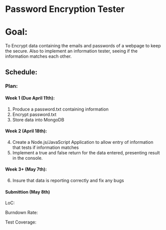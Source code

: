 # Password Encryption Tester
# Goal:
To Encrypt data containing the emails and passwords of a webpage to keep the secure. Also to implement an information tester, seeing if the information matches each other.

## Schedule:

### Plan:
#### Week 1 (Due April 11th):
1. Produce a password.txt containing information
2. Encrypt password.txt
3. Store data into MongoDB
#### Week 2 (April 18th):
4. Create a Node.js/JavaScript Application to allow entry of information that tests if information matches
5. Implement a true and false return for the data entered, presenting result in the console.
#### Week 3+ (May 7th):
6. Insure that data is reporting correctly and fix any bugs
#### Submittion (May 8th)

LoC: 

Burndown Rate: 

Test Coverage: 

